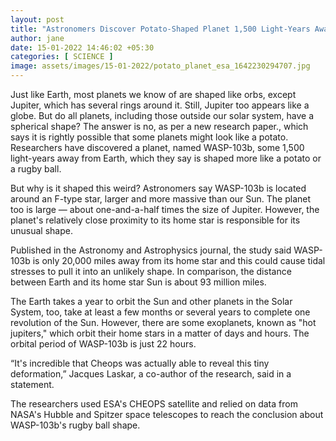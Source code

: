 ```yaml
---
layout: post
title: "Astronomers Discover Potato-Shaped Planet 1,500 Light-Years Away From Earth"
author: jane 
date: 15-01-2022 14:46:02 +05:30 
categories: [ SCIENCE ] 
image: assets/images/15-01-2022/potato_planet_esa_1642230294707.jpg
---
```

Just like Earth, most planets we know of are shaped like orbs, except Jupiter, which has several rings around it. Still, Jupiter too appears like a globe. But do all planets, including those outside our solar system, have a spherical shape? The answer is no, as per a new research paper., which says it is rightly possible that some planets might look like a potato. Researchers have discovered a planet, named WASP-103b, some 1,500 light-years away from Earth, which they say is shaped more like a potato or a rugby ball.

But why is it shaped this weird? Astronomers say WASP-103b is located around an F-type star, larger and more massive than our Sun. The planet too is large — about one-and-a-half times the size of Jupiter. However, the planet's relatively close proximity to its home star is responsible for its unusual shape.

Published in the Astronomy and Astrophysics journal, the study said WASP-103b is only 20,000 miles away from its home star and this could cause tidal stresses to pull it into an unlikely shape. In comparison, the distance between Earth and its home star Sun is about 93 million miles.

The Earth takes a year to orbit the Sun and other planets in the Solar System, too, take at least a few months or several years to complete one revolution of the Sun. However, there are some exoplanets, known as "hot jupiters," which orbit their home stars in a matter of days and hours. The orbital period of WASP-103b is just 22 hours.

“It's incredible that Cheops was actually able to reveal this tiny deformation,” Jacques Laskar, a co-author of the research, said in a statement.

The researchers used ESA's CHEOPS satellite and relied on data from NASA's Hubble and Spitzer space telescopes to reach the conclusion about WASP-103b's rugby ball shape.